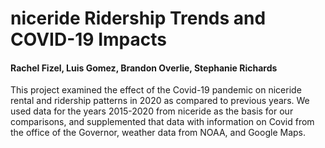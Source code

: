 # niceride Ridership Trends and COVID-19 Impacts
#### Rachel Fizel, Luis Gomez, Brandon Overlie, Stephanie Richards

This project examined the effect of the Covid-19 pandemic on niceride rental and ridership patterns in 2020 as compared to previous years. We used data for the years 2015-2020 from niceride as the basis for our comparisons, and supplemented that data with information on Covid from the office of the Governor, weather data from NOAA, and Google Maps.